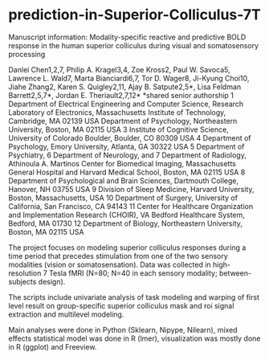 # prediction-in-Superior-Colliculus-7T

Manuscript information: 
Modality-specific reactive and predictive BOLD response in the human superior colliculus during visual and somatosensory processing

Danlei Chen1,2,7, Philip A. Kragel3,4, Zoe Kross2, Paul W. Savoca5, Lawrence L. Wald7, Marta Bianciardi6,7, Tor D. Wager8, Ji-Kyung Choi10, Jiahe Zhang2, Karen S. Quigley2,11, Ajay B. Satpute2,5*, Lisa Feldman Barrett2,5,7*, Jordan E. Theriault2,7,12*
*shared senior authorship
1 Department of Electrical Engineering and Computer Science, Research Laboratory of Electronics, Massachusetts Institute of Technology, Cambridge, MA 02139 USA
 Department of Psychology, Northeastern University, Boston, MA 02115 USA
3 Institute of Cognitive Science, University of Colorado Boulder, Boulder, CO 80309 USA
4 Department of Psychology, Emory University, Atlanta, GA 30322 USA
5 Department of Psychiatry, 6 Department of Neurology, and 7 Department of Radiology, Athinoula A. Martinos Center for Biomedical Imaging, Massachusetts General Hospital and Harvard Medical School, Boston, MA 02115 USA
8 Department of Psychological and Brain Sciences, Dartmouth College, Hanover, NH 03755 USA
9 Division of Sleep Medicine, Harvard University, Boston, Massachusetts, USA
10 Department of Surgery, University of California, San Francisco, CA 94143
11 Center for Healthcare Organization and Implementation Research (CHOIR), VA Bedford Healthcare System, Bedford, MA 01730
12 Department of Biology, Northeastern University, Boston, MA 02115 USA

The project focuses on modeling superior colliculus responses during a time period that precedes stimulation from one of the two sensory modalities (vision or somatosensation). Data was collected in high-resolution 7 Tesla fMRI (N=80; N=40 in each sensory modality; between-subjects design).

The scripts include univariate analysis of task modeling and warping of first level result on group-specific superior colliculus mask and roi signal extraction and multilevel modeling.

Main analyses were done in Python (Sklearn, Nipype, Nilearn), mixed effects statistical model was done in R (lmer), visualization was mostly done in R (ggplot) and Freeview.

